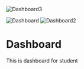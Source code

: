 ![Dashboard3](https://user-images.githubusercontent.com/84439430/118808682-622c3880-b8c7-11eb-9791-6cf5e0ebb068.png)

![Dashboard](https://user-images.githubusercontent.com/84439430/118808300-019cfb80-b8c7-11eb-9d5f-65ee511fa34c.png)
![Dashboard2](https://user-images.githubusercontent.com/84439430/118808309-02ce2880-b8c7-11eb-90a3-9a57617c6b79.png)
# Dashboard
This is dashboard for student
